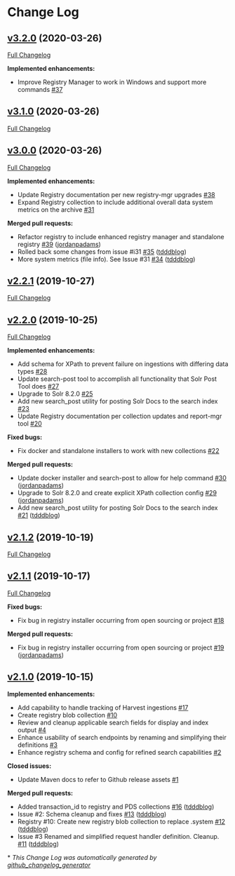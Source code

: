 # Change Log

## [v3.2.0](https://github.com/NASA-PDS-Incubator/registry/tree/v3.2.0) (2020-03-26)
[Full Changelog](https://github.com/NASA-PDS-Incubator/registry/compare/v3.1.0...v3.2.0)

**Implemented enhancements:**

- Improve Registry Manager to work in Windows and support more commands [\#37](https://github.com/NASA-PDS-Incubator/registry/issues/37)

## [v3.1.0](https://github.com/NASA-PDS-Incubator/registry/tree/v3.1.0) (2020-03-26)
[Full Changelog](https://github.com/NASA-PDS-Incubator/registry/compare/v3.0.0...v3.1.0)

## [v3.0.0](https://github.com/NASA-PDS-Incubator/registry/tree/v3.0.0) (2020-03-26)
[Full Changelog](https://github.com/NASA-PDS-Incubator/registry/compare/v2.2.1...v3.0.0)

**Implemented enhancements:**

- Update Registry documentation per new registry-mgr upgrades [\#38](https://github.com/NASA-PDS-Incubator/registry/issues/38)
- Expand Registry collection to include additional overall data system metrics on the archive [\#31](https://github.com/NASA-PDS-Incubator/registry/issues/31)

**Merged pull requests:**

- Refactor registry to include enhanced registry manager and standalone registry [\#39](https://github.com/NASA-PDS-Incubator/registry/pull/39) ([jordanpadams](https://github.com/jordanpadams))
- Rolled back some changes from issue \#i31 [\#35](https://github.com/NASA-PDS-Incubator/registry/pull/35) ([tdddblog](https://github.com/tdddblog))
- More system metrics \(file info\). See Issue \#31 [\#34](https://github.com/NASA-PDS-Incubator/registry/pull/34) ([tdddblog](https://github.com/tdddblog))

## [v2.2.1](https://github.com/NASA-PDS-Incubator/registry/tree/v2.2.1) (2019-10-27)
[Full Changelog](https://github.com/NASA-PDS-Incubator/registry/compare/v2.2.0...v2.2.1)

## [v2.2.0](https://github.com/NASA-PDS-Incubator/registry/tree/v2.2.0) (2019-10-25)
[Full Changelog](https://github.com/NASA-PDS-Incubator/registry/compare/v2.1.2...v2.2.0)

**Implemented enhancements:**

- Add schema for XPath to prevent failure on ingestions with differing data types [\#28](https://github.com/NASA-PDS-Incubator/registry/issues/28)
- Update search-post tool to accomplish all functionality that Solr Post Tool does [\#27](https://github.com/NASA-PDS-Incubator/registry/issues/27)
- Upgrade to Solr 8.2.0 [\#25](https://github.com/NASA-PDS-Incubator/registry/issues/25)
- Add new search\_post utility for posting Solr Docs to the search index [\#23](https://github.com/NASA-PDS-Incubator/registry/issues/23)
- Update Registry documentation per collection updates and report-mgr tool [\#20](https://github.com/NASA-PDS-Incubator/registry/issues/20)

**Fixed bugs:**

- Fix docker and standalone installers to work with new collections [\#22](https://github.com/NASA-PDS-Incubator/registry/issues/22)

**Merged pull requests:**

- Update docker installer and search-post to allow for help command [\#30](https://github.com/NASA-PDS-Incubator/registry/pull/30) ([jordanpadams](https://github.com/jordanpadams))
- Upgrade to Solr 8.2.0 and create explicit XPath collection config [\#29](https://github.com/NASA-PDS-Incubator/registry/pull/29) ([jordanpadams](https://github.com/jordanpadams))
- Add new search\_post utility for posting Solr Docs to the search index [\#21](https://github.com/NASA-PDS-Incubator/registry/pull/21) ([tdddblog](https://github.com/tdddblog))

## [v2.1.2](https://github.com/NASA-PDS-Incubator/registry/tree/v2.1.2) (2019-10-19)
[Full Changelog](https://github.com/NASA-PDS-Incubator/registry/compare/v2.1.1...v2.1.2)

## [v2.1.1](https://github.com/NASA-PDS-Incubator/registry/tree/v2.1.1) (2019-10-17)
[Full Changelog](https://github.com/NASA-PDS-Incubator/registry/compare/v2.1.0...v2.1.1)

**Fixed bugs:**

- Fix bug in registry installer occurring from open sourcing or project [\#18](https://github.com/NASA-PDS-Incubator/registry/issues/18)

**Merged pull requests:**

- Fix bug in registry installer occurring from open sourcing or project [\#19](https://github.com/NASA-PDS-Incubator/registry/pull/19) ([jordanpadams](https://github.com/jordanpadams))

## [v2.1.0](https://github.com/NASA-PDS-Incubator/registry/tree/v2.1.0) (2019-10-15)
**Implemented enhancements:**

- Add capability to handle tracking of Harvest ingestions [\#17](https://github.com/NASA-PDS-Incubator/registry/issues/17)
- Create registry blob collection [\#10](https://github.com/NASA-PDS-Incubator/registry/issues/10)
- Review and cleanup applicable search fields for display and index output [\#4](https://github.com/NASA-PDS-Incubator/registry/issues/4)
- Enhance usability of search endpoints by renaming and simplifying their definitions [\#3](https://github.com/NASA-PDS-Incubator/registry/issues/3)
- Enhance registry schema and config for refined search capabilities [\#2](https://github.com/NASA-PDS-Incubator/registry/issues/2)

**Closed issues:**

- Update Maven docs to refer to Github release assets [\#1](https://github.com/NASA-PDS-Incubator/registry/issues/1)

**Merged pull requests:**

- Added transaction\_id to registry and PDS collections [\#16](https://github.com/NASA-PDS-Incubator/registry/pull/16) ([tdddblog](https://github.com/tdddblog))
- Issue \#2: Schema cleanup and fixes [\#13](https://github.com/NASA-PDS-Incubator/registry/pull/13) ([tdddblog](https://github.com/tdddblog))
- Registry \#10: Create new registry blob collection to replace .system [\#12](https://github.com/NASA-PDS-Incubator/registry/pull/12) ([tdddblog](https://github.com/tdddblog))
- Issue \#3 Renamed and simplified request handler definition. Cleanup. [\#11](https://github.com/NASA-PDS-Incubator/registry/pull/11) ([tdddblog](https://github.com/tdddblog))



\* *This Change Log was automatically generated by [github_changelog_generator](https://github.com/skywinder/Github-Changelog-Generator)*